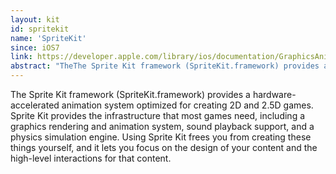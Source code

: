 ```yaml
---
layout: kit
id: spritekit
name: 'SpriteKit'
since: iOS7
link: https://developer.apple.com/library/ios/documentation/GraphicsAnimation/Conceptual/SpriteKit_PG/Introduction/Introduction.html#//apple_ref/doc/uid/TP40013043
abstract: "TheThe Sprite Kit framework (SpriteKit.framework) provides a hardware-accelerated animation system optimized for creating 2D and 2.5D games. Sprite Kit provides the infrastructure that most games need, including a graphics rendering and animation system, sound playback support, and a physics simulation engine. Using Sprite Kit frees you from creating these things yourself, and it lets you focus on the design of your content and the high-level interactions for that content."
---
```


The Sprite Kit framework (SpriteKit.framework) provides a hardware-accelerated animation system optimized for creating 2D and 2.5D games. Sprite Kit provides the infrastructure that most games need, including a graphics rendering and animation system, sound playback support, and a physics simulation engine. Using Sprite Kit frees you from creating these things yourself, and it lets you focus on the design of your content and the high-level interactions for that content.
